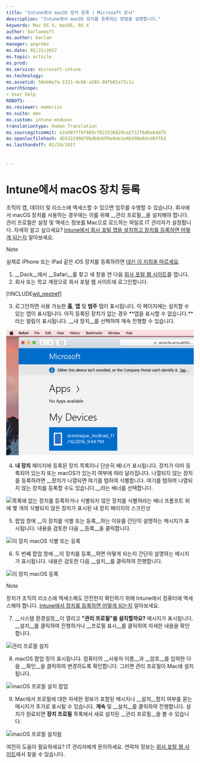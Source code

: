 ```yaml
---
title: "Intune에서 macOS 장치 등록 | Microsoft 문서"
description: "Intune에서 macOS 장치를 등록하는 방법을 설명합니다."
keywords: Mac OS X, macOS, OS X
author: barlanmsft
ms.author: barlan
manager: angrobe
ms.date: 02/23/2017
ms.topic: article
ms.prod: 
ms.service: microsoft-intune
ms.technology: 
ms.assetid: 58eb0e7a-1321-4c66-a281-88fb01e72c1c
searchScope:
- User help
ROBOTS: 
ms.reviewer: mamoriss
ms.suite: ems
ms.custom: intune-enduser
translationtype: Human Translation
ms.sourcegitcommit: e2a507ff6f803cf022536824ca2f12f6d6a64d75
ms.openlocfilehash: 4b532299070bdb8ddf0e9de1e6b598e8dcd8ffb3
ms.lasthandoff: 02/24/2017


---
```


# <a name="enroll-your-macos-device-in-intune"></a>Intune에서 macOS 장치 등록

조직의 앱, 데이터 및 리소스에 액세스할 수 있으면 업무를 수행할 수 있습니다. 회사에서 macOS 장치를 사용하는 경우에는 이를 위해 __관리 프로필__을 설치해야 합니다. 관리 프로필은 설정 및 액세스 정보를 Mac으로 로드하는 파일로 IT 관리자가 설정합니다. 자세히 알고 싶으세요? [Intune에서 회사 포털 앱을 설치하고 장치를 등록하면 어떻게 되는지](what-happens-if-you-install-the-company-portal-app-and-enroll-your-device-in-intune-ios.md) 알아보세요.

  > [!NOTE]
  > 실제로 iPhone 또는 iPad 같은 iOS 장치를 등록하려면 [대신 이 지침을 따르세요](enroll-your-device-in-intune-ios.md).

1. __Dock__에서 __Safari__를 찾고 새 창을 연 다음 [회사 포털 웹 사이트](http://portal.manage.microsoft.com)를 엽니다.
2. 회사 또는 학교 계정으로 회사 포털 웹 사이트에 로그인합니다.

  [!INCLUDE[wit_nextref](../includes/end-user-password-guidance.md)]

3. 로그인하면 사용 가능한 __홈__, __앱__ 및 __범주__ 탭이 표시됩니다. 이 페이지에는 설치할 수 있는 앱이 표시됩니다. 아직 등록된 장치가 없는 경우 **앱을 표시할 수 없습니다.**라는 알림이 표시됩니다. __내 장치__를 선택하여 계속 진행할 수 있습니다.

 ![웹 포털에 앱을 설치할 수 없다고 표시되고 그 아래에 내 장치 단추가 있는 웹 포털 방문 페이지의 스크린샷](./media/macOS_enroll_001_landing_page.png)

4. __내 장치__ 페이지에 등록된 장치 목록이나 단순히 배너가 표시됩니다. 장치가 이미 등록되어 있는지 또는 macOS가 있는지 여부에 따라 달라집니다. 나열되지 않는 장치를 등록하려면 __장치가 나열되면 여기를 탭하여 식별합니다. 여기를 탭하여 나열되지 않는 장치를 등록할 수도 있습니다.__라는 배너를 선택합니다.

  ![목록에 없는 장치를 등록하거나 식별되지 않은 장치를 식별하라는 배너 프롬프트 위에 몇 개의 식별되지 않은 장치가 표시된 내 장치 페이지의 스크린샷](./media/macOS_enroll_002_tap_here_banner.png)

5. 팝업 창에 __이 장치를 식별 또는 등록__하는 이유를 간단히 설명하는 메시지가 표시됩니다. 내용을 검토한 다음 __등록__을 클릭합니다.

 ![이 장치 macOS 식별 또는 등록](./media/macOS_enroll_003_IDenroll_popup.png)

6. 두 번째 팝업 창에 __이 장치를 등록__하면 어떻게 되는지 간단히 설명하는 메시지가 표시됩니다. 내용은 검토한 다음 __설치__를 클릭하여 진행합니다.

 ![이 장치 macOS 등록](./media/macOS_enroll_004_enroll_popup.png)

  > [!NOTE]
  > 장치가 조직의 리소스에 액세스해도 안전한지 확인하기 위해 Intune에서 컴퓨터에 액세스해야 합니다. [Intune에서 장치를 등록하면 어떻게 되는지](what-happens-if-you-install-the-Company-Portal-app-and-enroll-your-device-in-intune-ios.md) 알아보세요.

7. __시스템 환경설정__이 열리고 __"관리 프로필"을 설치할까요?__ 메시지가 표시됩니다. __설치__를 클릭하여 진행하거나 __프로필 표시__를 클릭하여 자세한 내용을 확인합니다.

 ![관리 프로필 설치](./media/macOS_enroll_005_sysprefs_mgmt_profile.png)

8. macOS 팝업 창이 표시됩니다. 컴퓨터의 __사용자 이름__과 __암호__를 입력한 다음 __확인__을 클릭하여 변경하도록 확인합니다. 그러면 관리 프로필이 Mac에 설치됩니다.

 ![macOS 프로필 설치 팝업](./media/macOS_enroll_006_sysprefs_admin_login.png)

9. Mac에서 프로필에 대한 자세한 정보가 포함된 메시지나 __설치__할지 여부를 묻는 메시지가 추가로 표시될 수 있습니다. __계속__ 및 __설치__를 클릭하여 진행합니다. 설치가 완료되면 __장치 프로필__ 목록에서 새로 설치된 __관리 프로필__을 볼 수 있습니다.

 ![macOS 프로필 설치됨](./media/macOS_enroll_007_sysprefs_installed_profile.png)

여전히 도움이 필요하세요? IT 관리자에게 문의하세요. 연락처 정보는 [회사 포털 웹 사이트](http://portal.manage.microsoft.com)에서 찾을 수 있습니다.


